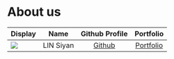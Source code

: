 # About us

Display |   Name    | Github Profile | Portfolio 
--------|:---------:|:--------------:|:---------:
![](https://via.placeholder.com/100.png?text=Photo) | LIN Siyan | [Github](https://github.com/Celineyaa) | [Portfolio](docs/team/johndoe.md)


